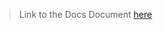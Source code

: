 >Link to the Docs Document [here](https://docs.google.com/document/d/14Tw7prNBEvOwD3ahqKldgv2HMvMwHynqR5Q0xKAKsvg/edit)  

